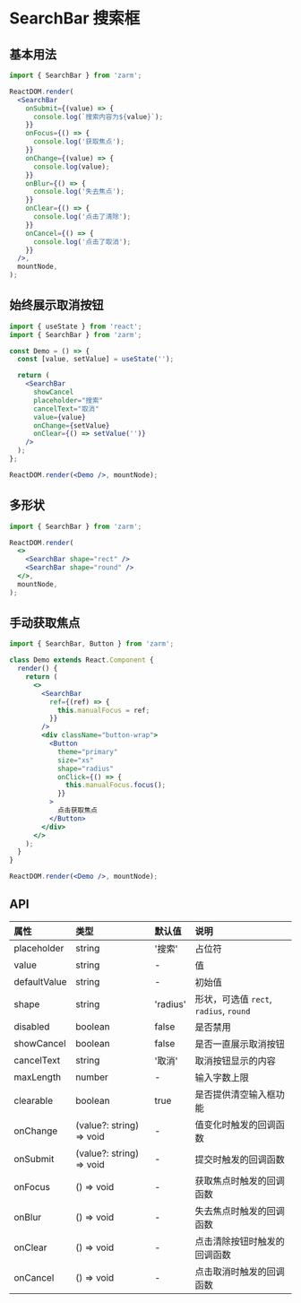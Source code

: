 # SearchBar 搜索框

## 基本用法

```jsx
import { SearchBar } from 'zarm';

ReactDOM.render(
  <SearchBar
    onSubmit={(value) => {
      console.log(`搜索内容为${value}`);
    }}
    onFocus={() => {
      console.log('获取焦点');
    }}
    onChange={(value) => {
      console.log(value);
    }}
    onBlur={() => {
      console.log('失去焦点');
    }}
    onClear={() => {
      console.log('点击了清除');
    }}
    onCancel={() => {
      console.log('点击了取消');
    }}
  />,
  mountNode,
);
```

## 始终展示取消按钮

```jsx
import { useState } from 'react';
import { SearchBar } from 'zarm';

const Demo = () => {
  const [value, setValue] = useState('');

  return (
    <SearchBar
      showCancel
      placeholder="搜索"
      cancelText="取消"
      value={value}
      onChange={setValue}
      onClear={() => setValue('')}
    />
  );
};

ReactDOM.render(<Demo />, mountNode);
```

## 多形状

```jsx
import { SearchBar } from 'zarm';

ReactDOM.render(
  <>
    <SearchBar shape="rect" />
    <SearchBar shape="round" />
  </>,
  mountNode,
);
```

## 手动获取焦点

```jsx
import { SearchBar, Button } from 'zarm';

class Demo extends React.Component {
  render() {
    return (
      <>
        <SearchBar
          ref={(ref) => {
            this.manualFocus = ref;
          }}
        />
        <div className="button-wrap">
          <Button
            theme="primary"
            size="xs"
            shape="radius"
            onClick={() => {
              this.manualFocus.focus();
            }}
          >
            点击获取焦点
          </Button>
        </div>
      </>
    );
  }
}

ReactDOM.render(<Demo />, mountNode);
```

## API

| 属性         | 类型                     | 默认值   | 说明                                   |
| :----------- | :----------------------- | :------- | :------------------------------------- |
| placeholder  | string                   | '搜索'   | 占位符                                 |
| value        | string                   | -        | 值                                     |
| defaultValue | string                   | -        | 初始值                                 |
| shape        | string                   | 'radius' | 形状，可选值 `rect`, `radius`, `round` |
| disabled     | boolean                  | false    | 是否禁用                               |
| showCancel   | boolean                  | false    | 是否一直展示取消按钮                   |
| cancelText   | string                   | '取消'   | 取消按钮显示的内容                     |
| maxLength    | number                   | -        | 输入字数上限                           |
| clearable    | boolean                  | true     | 是否提供清空输入框功能                 |
| onChange     | (value?: string) => void | -        | 值变化时触发的回调函数                 |
| onSubmit     | (value?: string) => void | -        | 提交时触发的回调函数                   |
| onFocus      | () => void               | -        | 获取焦点时触发的回调函数               |
| onBlur       | () => void               | -        | 失去焦点时触发的回调函数               |
| onClear      | () => void               | -        | 点击清除按钮时触发的回调函数           |
| onCancel     | () => void               | -        | 点击取消时触发的回调函数               |
